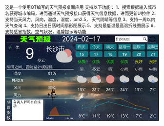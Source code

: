 这是一个使用QT编写的天气预报桌面应用
支持以下功能：
1、搜索根据输入城市名获得城市编码，进而通过天气预报接口获得天气信息数据，进而更新UI控件
2、支持当天风力，风向，温度，湿度，pm2.5， 天气阴晴等信息
3、支持一周以内天气查询
4、支持日出日落时间扇形图展示
5、支持最低温最高温折线图展示
6、支持感冒指数，空气状况，温馨提示等功能
![image](https://github.com/xubaiquan/weatherForecast/blob/master/weathForcast.png)
